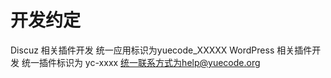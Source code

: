 # 开发约定

Discuz 相关插件开发 统一应用标识为yuecode_XXXXX
WordPress 相关插件开发 统一插件标识为 yc-xxxx
统一联系方式为help@yuecode.org
